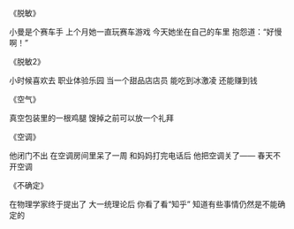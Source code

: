 《脱敏》

小曼是个赛车手
上个月她一直玩赛车游戏
今天她坐在自己的车里
抱怨道：“好慢啊！”



《脱敏2》

小时候喜欢去
职业体验乐园
当一个甜品店店员
能吃到冰激凌
还能赚到钱



《空气》

真空包装里的一根鸡腿
馊掉之前可以放一个礼拜



《空调》

他闭门不出
在空调房间里呆了一周
和妈妈打完电话后
他把空调关了——
春天不开空调



《不确定》

在物理学家终于提出了
大一统理论后
你看了看“知乎”
知道有些事情仍然是不能确定的